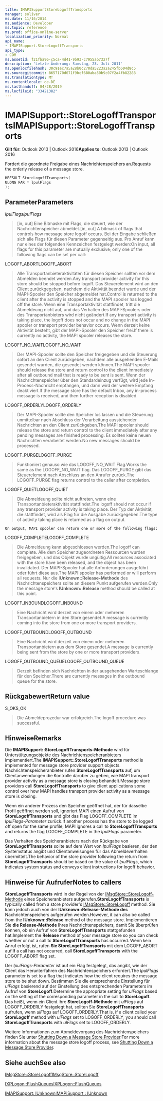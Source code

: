 ```yaml
---
title: IMAPISupportStoreLogoffTransports
manager: soliver
ms.date: 11/16/2014
ms.audience: Developer
ms.topic: reference
ms.prod: office-online-server
localization_priority: Normal
api_name:
- IMAPISupport.StoreLogoffTransports
api_type:
- COM
ms.assetid: f21fba96-c5ca-4d41-9b93-c7955ab7327f
description: 'Letzte Änderung: Samstag, 23. Juli 2011'
ms.openlocfilehash: 30c91ec7a5a28b0c270da5223a2a245fb504d8c5
ms.sourcegitcommit: 8657170d071f9bcf680aba50b9c07f2a4fb82283
ms.translationtype: MT
ms.contentlocale: de-DE
ms.lasthandoff: 04/28/2019
ms.locfileid: "33421382"
---
```

# <a name="imapisupportstorelogofftransports"></a><span data-ttu-id="8265b-103">IMAPISupport::StoreLogoffTransports</span><span class="sxs-lookup"><span data-stu-id="8265b-103">IMAPISupport::StoreLogoffTransports</span></span>

  
  
<span data-ttu-id="8265b-104">**Gilt für**: Outlook 2013 | Outlook 2016</span><span class="sxs-lookup"><span data-stu-id="8265b-104">**Applies to**: Outlook 2013 | Outlook 2016</span></span> 
  
<span data-ttu-id="8265b-105">Fordert die geordnete Freigabe eines Nachrichtenspeichers an.</span><span class="sxs-lookup"><span data-stu-id="8265b-105">Requests the orderly release of a message store.</span></span>
  
```cpp
HRESULT StoreLogoffTransports(
ULONG FAR * lpulFlags
);
```

## <a name="parameters"></a><span data-ttu-id="8265b-106">Parameter</span><span class="sxs-lookup"><span data-stu-id="8265b-106">Parameters</span></span>

 <span data-ttu-id="8265b-107">_lpulFlags_</span><span class="sxs-lookup"><span data-stu-id="8265b-107">_lpulFlags_</span></span>
  
> <span data-ttu-id="8265b-108">[in, out] Eine Bitmaske mit Flags, die steuert, wie der Nachrichtenspeicher abmeldet.</span><span class="sxs-lookup"><span data-stu-id="8265b-108">[in, out] A bitmask of flags that controls how message store logoff occurs.</span></span> <span data-ttu-id="8265b-109">Bei der Eingabe schließen sich alle Flags für diesen Parameter gegenseitig aus. Pro Anruf kann nur eines der folgenden Kennzeichen festgelegt werden:</span><span class="sxs-lookup"><span data-stu-id="8265b-109">On input, all flags for this parameter are mutually exclusive; only one of the following flags can be set per call:</span></span>
    
<span data-ttu-id="8265b-110">LOGOFF_ABORT</span><span class="sxs-lookup"><span data-stu-id="8265b-110">LOGOFF_ABORT</span></span> 
  
> <span data-ttu-id="8265b-111">Alle Transportanbieteraktivitäten für diesen Speicher sollten vor dem Abmelden beendet werden.</span><span class="sxs-lookup"><span data-stu-id="8265b-111">Any transport provider activity for this store should be stopped before logoff.</span></span> <span data-ttu-id="8265b-112">Das Steuerelement wird an den Client zurückgegeben, nachdem die Aktivität beendet wurde und der MAPI-Spooler den Speicher abgemeldet hat.</span><span class="sxs-lookup"><span data-stu-id="8265b-112">Control is returned to the client after the activity is stopped and the MAPI spooler has logged off the store.</span></span> <span data-ttu-id="8265b-113">Wenn eine Transportaktivität stattfindet, tritt die Abmeldeung nicht auf, und das Verhalten des MAPI-Spoolers oder des Transportanbieters wird nicht geändert.</span><span class="sxs-lookup"><span data-stu-id="8265b-113">If any transport activity is taking place, the logoff does not occur and no change in the MAPI spooler or transport provider behavior occurs.</span></span> <span data-ttu-id="8265b-114">Wenn derzeit keine Aktivität besteht, gibt der MAPI-Spooler den Speicher frei.</span><span class="sxs-lookup"><span data-stu-id="8265b-114">If there is currently no activity, the MAPI spooler releases the store.</span></span> 
    
<span data-ttu-id="8265b-115">LOGOFF_NO_WAIT</span><span class="sxs-lookup"><span data-stu-id="8265b-115">LOGOFF_NO_WAIT</span></span> 
  
> <span data-ttu-id="8265b-116">Der MAPI-Spooler sollte den Speicher freigegeben und die Steuerung sofort an den Client zurückgeben, nachdem alle ausgehenden E-Mails gesendet wurden, die gesendet werden können.</span><span class="sxs-lookup"><span data-stu-id="8265b-116">The MAPI spooler should release the store and return control to the client immediately after all outbound mail that is ready to be sent is sent.</span></span> <span data-ttu-id="8265b-117">Wenn der Nachrichtenspeicher über den Standardeinzug verfügt, wird jede In-Process-Nachricht empfangen, und dann wird der weitere Empfang deaktiviert.</span><span class="sxs-lookup"><span data-stu-id="8265b-117">If the message store has the default Inbox, any in-process message is received, and then further reception is disabled.</span></span> 
    
<span data-ttu-id="8265b-118">LOGOFF_ORDERLY</span><span class="sxs-lookup"><span data-stu-id="8265b-118">LOGOFF_ORDERLY</span></span> 
  
> <span data-ttu-id="8265b-119">Der MAPI-Spooler sollte den Speicher los lassen und die Steuerung unmittelbar nach Abschluss der Verarbeitung ausstehender Nachrichten an den Client zurückgeben.</span><span class="sxs-lookup"><span data-stu-id="8265b-119">The MAPI spooler should release the store and return control to the client immediately after any pending messages are finished processing.</span></span> <span data-ttu-id="8265b-120">Es sollten keine neuen Nachrichten verarbeitet werden.</span><span class="sxs-lookup"><span data-stu-id="8265b-120">No new messages should be processed.</span></span> 
    
<span data-ttu-id="8265b-121">LOGOFF_PURGE</span><span class="sxs-lookup"><span data-stu-id="8265b-121">LOGOFF_PURGE</span></span> 
  
> <span data-ttu-id="8265b-122">Funktioniert genauso wie das LOGOFF_NO_WAIT Flag.</span><span class="sxs-lookup"><span data-stu-id="8265b-122">Works the same as the LOGOFF_NO_WAIT flag.</span></span> <span data-ttu-id="8265b-123">Das LOGOFF_PURGE gibt das Steuerelement nach Abschluss an den Anrufer zurück.</span><span class="sxs-lookup"><span data-stu-id="8265b-123">The LOGOFF_PURGE flag returns control to the caller after completion.</span></span> 
    
<span data-ttu-id="8265b-124">LOGOFF_QUIET</span><span class="sxs-lookup"><span data-stu-id="8265b-124">LOGOFF_QUIET</span></span> 
  
> <span data-ttu-id="8265b-125">Die Abmeldeung sollte nicht auftreten, wenn eine Transportanbieteraktivität stattfindet.</span><span class="sxs-lookup"><span data-stu-id="8265b-125">The logoff should not occur if any transport provider activity is taking place.</span></span> <span data-ttu-id="8265b-126">Der Typ der Aktivität, die stattfindet, wird als Flag für die Ausgabe zurückgegeben.</span><span class="sxs-lookup"><span data-stu-id="8265b-126">The type of activity taking place is returned as a flag on output.</span></span>
    
    On output, MAPI spooler can return one or more of the following flags:
    
<span data-ttu-id="8265b-127">LOGOFF_COMPLETE</span><span class="sxs-lookup"><span data-stu-id="8265b-127">LOGOFF_COMPLETE</span></span> 
  
> <span data-ttu-id="8265b-128">Die Abmeldeung kann abgeschlossen werden.</span><span class="sxs-lookup"><span data-stu-id="8265b-128">The logoff can complete.</span></span> <span data-ttu-id="8265b-129">Alle dem Speicher zugeordneten Ressourcen wurden freigegeben, und das Objekt wurde ungültig.</span><span class="sxs-lookup"><span data-stu-id="8265b-129">All resources associated with the store have been released, and the object has been invalidated.</span></span> <span data-ttu-id="8265b-130">Der MAPI-Spooler hat alle Anforderungen ausgeführt oder führt diese aus.</span><span class="sxs-lookup"><span data-stu-id="8265b-130">The MAPI spooler has performed or will perform all requests.</span></span> <span data-ttu-id="8265b-131">Nur die **IUnknown::Release-Methode** des Nachrichtenspeichers sollte an diesem Punkt aufgerufen werden.</span><span class="sxs-lookup"><span data-stu-id="8265b-131">Only the message store's **IUnknown::Release** method should be called at this point.</span></span> 
    
<span data-ttu-id="8265b-132">LOGOFF_INBOUND</span><span class="sxs-lookup"><span data-stu-id="8265b-132">LOGOFF_INBOUND</span></span> 
  
> <span data-ttu-id="8265b-133">Eine Nachricht wird derzeit von einem oder mehreren Transportanbietern in den Store gesendet.</span><span class="sxs-lookup"><span data-stu-id="8265b-133">A message is currently coming into the store from one or more transport providers.</span></span> 
    
<span data-ttu-id="8265b-134">LOGOFF_OUTBOUND</span><span class="sxs-lookup"><span data-stu-id="8265b-134">LOGOFF_OUTBOUND</span></span> 
  
> <span data-ttu-id="8265b-135">Eine Nachricht wird derzeit von einem oder mehreren Transportanbietern aus dem Store gesendet.</span><span class="sxs-lookup"><span data-stu-id="8265b-135">A message is currently being sent from the store by one or more transport providers.</span></span> 
    
<span data-ttu-id="8265b-136">LOGOFF_OUTBOUND_QUEUE</span><span class="sxs-lookup"><span data-stu-id="8265b-136">LOGOFF_OUTBOUND_QUEUE</span></span> 
  
> <span data-ttu-id="8265b-137">Derzeit befinden sich Nachrichten in der ausgehenden Warteschlange für den Speicher.</span><span class="sxs-lookup"><span data-stu-id="8265b-137">There are currently messages in the outbound queue for the store.</span></span>
    
## <a name="return-value"></a><span data-ttu-id="8265b-138">Rückgabewert</span><span class="sxs-lookup"><span data-stu-id="8265b-138">Return value</span></span>

<span data-ttu-id="8265b-139">S_OK</span><span class="sxs-lookup"><span data-stu-id="8265b-139">S_OK</span></span> 
  
> <span data-ttu-id="8265b-140">Die Abmeldeprozedur war erfolgreich.</span><span class="sxs-lookup"><span data-stu-id="8265b-140">The logoff procedure was successful.</span></span>
    
## <a name="remarks"></a><span data-ttu-id="8265b-141">Hinweise</span><span class="sxs-lookup"><span data-stu-id="8265b-141">Remarks</span></span>

<span data-ttu-id="8265b-142">Die **IMAPISupport::StoreLogoffTransports-Methode** wird für Unterstützungsobjekte des Nachrichtenspeicheranbieters implementiert.</span><span class="sxs-lookup"><span data-stu-id="8265b-142">The **IMAPISupport::StoreLogoffTransports** method is implemented for message store provider support objects.</span></span> <span data-ttu-id="8265b-143">Nachrichtenspeicheranbieter rufen **StoreLogoffTransports** auf, um Clientanwendungen die Kontrolle darüber zu geben, wie MAPI transport provider activity as a message store is closing behandelt.</span><span class="sxs-lookup"><span data-stu-id="8265b-143">Message store providers call **StoreLogoffTransports** to give client applications some control over how MAPI handles transport provider activity as a message store is closing.</span></span> 
  
<span data-ttu-id="8265b-144">Wenn ein anderer Prozess den Speicher geöffnet hat, der für dasselbe Profil geöffnet werden soll, ignoriert MAPI einen Aufruf von **StoreLogoffTransports** und gibt das Flag LOGOFF_COMPLETE im  _lpulFlags-Parameter_ zurück.</span><span class="sxs-lookup"><span data-stu-id="8265b-144">If another process has the store to be logged off open for the same profile, MAPI ignores a call to **StoreLogoffTransports** and returns the flag LOGOFF_COMPLETE in the  _lpulFlags_ parameter.</span></span> 
  
<span data-ttu-id="8265b-145">Das Verhalten des Speicheranbieters nach der Rückgabe von **StoreLogoffTransports** sollte auf dem Wert von  _lpulFlags_ basieren, der den Systemstatus angibt und Clientanweisungen für das Abmeldeverhalten übermittelt.</span><span class="sxs-lookup"><span data-stu-id="8265b-145">The behavior of the store provider following the return from **StoreLogoffTransports** should be based on the value of  _lpulFlags_, which indicates system status and conveys client instructions for logoff behavior.</span></span> 
  
## <a name="notes-to-callers"></a><span data-ttu-id="8265b-146">Hinweise für Aufrufer</span><span class="sxs-lookup"><span data-stu-id="8265b-146">Notes to callers</span></span>

 <span data-ttu-id="8265b-147">**StoreLogoffTransports** wird in der Regel von der [IMsgStore::StoreLogoff-Methode](imsgstore-storelogoff.md) eines Speicheranbieters aufgerufen.</span><span class="sxs-lookup"><span data-stu-id="8265b-147">**StoreLogoffTransports** is typically called from a store provider's [IMsgStore::StoreLogoff](imsgstore-storelogoff.md) method.</span></span> <span data-ttu-id="8265b-148">Sie kann jedoch auch von der **IUnknown::Release-Methode des** Nachrichtenspeichers aufgerufen werden.</span><span class="sxs-lookup"><span data-stu-id="8265b-148">However, it can also be called from the **IUnknown::Release** method of the message store.</span></span> <span data-ttu-id="8265b-149">Implementieren Sie **die Release-Methode** Ihres Nachrichtenspeichers, damit Sie überprüfen können, ob ein Aufruf von **StoreLogoffTransports** stattgefunden hat.</span><span class="sxs-lookup"><span data-stu-id="8265b-149">Implement the **Release** method of your message store so you can check whether or not a call to **StoreLogoffTransports** has occurred.</span></span> <span data-ttu-id="8265b-150">Wenn kein Anruf erfolgt ist, rufen **Sie StoreLogoffTransports** mit dem LOGOFF_ABORT auf.</span><span class="sxs-lookup"><span data-stu-id="8265b-150">If a call has not occurred, call **StoreLogoffTransports** with the LOGOFF_ABORT flag set.</span></span> 
  
<span data-ttu-id="8265b-151">Der  _lpulFlags-Parameter_ ist auf ein Flag festgelegt, das angibt, wie der Client das Herunterfahren des Nachrichtenspeichers erfordert.</span><span class="sxs-lookup"><span data-stu-id="8265b-151">The  _lpulFlags_ parameter is set to a flag that indicates how the client requires the message store to be shut down.</span></span> <span data-ttu-id="8265b-152">Bestimmen Sie die entsprechende Einstellung für  _ulFlags_ basierend auf der Einstellung des entsprechenden Parameters im Aufruf von **StoreLogoff**.</span><span class="sxs-lookup"><span data-stu-id="8265b-152">Determine the appropriate setting for  _ulFlags_ based on the setting of the corresponding parameter in the call to **StoreLogoff**.</span></span> <span data-ttu-id="8265b-153">Das heißt, wenn ein Client Ihre **StoreLogoff-Methode** mit  _ulFlags_ auf LOGOFF_ORDERLY festgelegt hat, sollten Sie **StoreLogoffTransports** aufrufen, wenn  _ulFlags_ auf LOGOFF_ORDERLY.</span><span class="sxs-lookup"><span data-stu-id="8265b-153">That is, if a client called your **StoreLogoff** method with  _ulFlags_ set to LOGOFF_ORDERLY, you should call **StoreLogoffTransports** with  _ulFlags_ set to LOGOFF_ORDERLY.</span></span> 
  
<span data-ttu-id="8265b-154">Weitere Informationen zum Abmeldevorgang des Nachrichtenspeichers finden Sie unter [Shutting Down a Message Store Provider](shutting-down-a-message-store-provider.md).</span><span class="sxs-lookup"><span data-stu-id="8265b-154">For more information about the message store logoff process, see [Shutting Down a Message Store Provider](shutting-down-a-message-store-provider.md).</span></span>
  
## <a name="see-also"></a><span data-ttu-id="8265b-155">Siehe auch</span><span class="sxs-lookup"><span data-stu-id="8265b-155">See also</span></span>



[<span data-ttu-id="8265b-156">IMsgStore::StoreLogoff</span><span class="sxs-lookup"><span data-stu-id="8265b-156">IMsgStore::StoreLogoff</span></span>](imsgstore-storelogoff.md)
  
[<span data-ttu-id="8265b-157">IXPLogon::FlushQueues</span><span class="sxs-lookup"><span data-stu-id="8265b-157">IXPLogon::FlushQueues</span></span>](ixplogon-flushqueues.md)
  
[<span data-ttu-id="8265b-158">IMAPISupport: IUnknown</span><span class="sxs-lookup"><span data-stu-id="8265b-158">IMAPISupport : IUnknown</span></span>](imapisupportiunknown.md)

